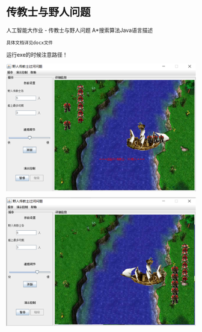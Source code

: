 # 传教士与野人问题

人工智能大作业 - 传教士与野人问题 A\*搜索算法Java语言描述

`具体文档详见docx文件`

运行exe的时候注意路径！

![](images/开始.png)

![](images/结束.png)
